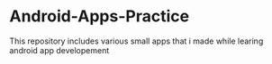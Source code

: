 # Android-Apps-Practice
This repository includes various small apps that i made while learing android app developement

